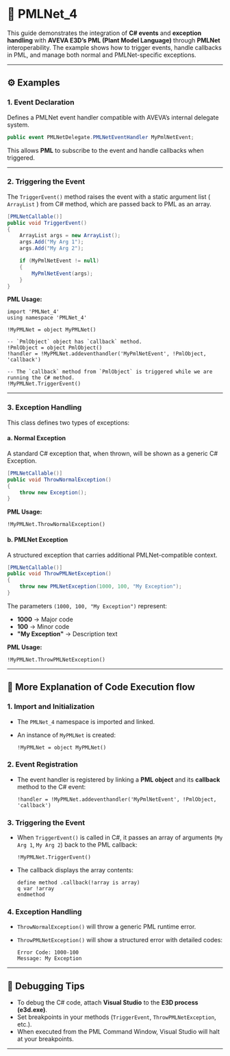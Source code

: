# 🔹 PMLNet_4

This guide demonstrates the integration of **C# events** and **exception handling** with **AVEVA E3D’s PML (Plant Model Language)** through **PMLNet** interoperability.
The example shows how to trigger events, handle callbacks in PML, and manage both normal and PMLNet-specific exceptions.

---

## ⚙️ **Examples**

### **1. Event Declaration**

Defines a PMLNet event handler compatible with AVEVA’s internal delegate system.

```csharp
public event PMLNetDelegate.PMLNetEventHandler MyPmlNetEvent;
```

This allows **PML** to subscribe to the event and handle callbacks when triggered.

---

### **2. Triggering the Event**

The `TriggerEvent()` method raises the event with a static argument list ( `ArrayList` ) from C# method, which are passed back to PML as an array.

```csharp
[PMLNetCallable()]
public void TriggerEvent()
{
    ArrayList args = new ArrayList();
    args.Add("My Arg 1");
    args.Add("My Arg 2");

    if (MyPmlNetEvent != null)
    {
        MyPmlNetEvent(args);
    }
}
```

**PML Usage:**
```pml
import 'PMLNet_4'
using namespace 'PMLNet_4'

!MyPMLNet = object MyPMLNet()

-- `PmlObject` object has `callback` method.
!PmlObject = object PmlObject()
!handler = !MyPMLNet.addeventhandler('MyPmlNetEvent', !PmlObject, 'callback')

-- The `callback` method from `PmlObject` is triggered while we are running the C# method.
!MyPMLNet.TriggerEvent()
```

---

### **3. Exception Handling**

This class defines two types of exceptions:

#### **a. Normal Exception**

A standard C# exception that, when thrown, will be shown as a generic C# Exception. 

```csharp
[PMLNetCallable()]
public void ThrowNormalException()
{
    throw new Exception();
}
```

**PML Usage:**
```pml
!MyPMLNet.ThrowNormalException()
```

#### **b. PMLNet Exception**

A structured exception that carries additional PMLNet-compatible context.

```csharp
[PMLNetCallable()]
public void ThrowPMLNetException()
{
    throw new PMLNetException(1000, 100, "My Exception");
}
```

The parameters `(1000, 100, "My Exception")` represent:

* **1000** → Major code
* **100** → Minor code
* **"My Exception"** → Description text

**PML Usage:**
```pml
!MyPMLNet.ThrowPMLNetException()
```

---

## 🧠 **More Explanation of Code Execution flow**

### **1. Import and Initialization**

* The `PMLNet_4` namespace is imported and linked.
* An instance of `MyPMLNet` is created:

  ```pml
  !MyPMLNet = object MyPMLNet()
  ```

### **2. Event Registration**

* The event handler is registered by linking a **PML object** and its **callback** method to the C# event:

  ```pml
  !handler = !MyPMLNet.addeventhandler('MyPmlNetEvent', !PmlObject, 'callback')
  ```

### **3. Triggering the Event**

* When `TriggerEvent()` is called in C#, it passes an array of arguments (`My Arg 1`, `My Arg 2`) back to the PML callback:

  ```pml
  !MyPMLNet.TriggerEvent()
  ```

* The callback displays the array contents:

  ```pml
  define method .callback(!array is array)
  q var !array
  endmethod
  ```

### **4. Exception Handling**

* `ThrowNormalException()` will throw a generic PML runtime error.
* `ThrowPMLNetException()` will show a structured error with detailed codes:

  ```
  Error Code: 1000-100
  Message: My Exception
  ```

---

## 🧩 **Debugging Tips**

* To debug the C# code, attach **Visual Studio** to the **E3D process (e3d.exe)**.
* Set breakpoints in your methods (`TriggerEvent`, `ThrowPMLNetException`, etc.).
* When executed from the PML Command Window, Visual Studio will halt at your breakpoints.

---
